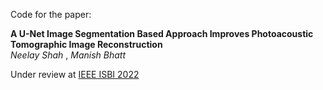 Code for the paper:

<b> A U-Net Image Segmentation Based Approach Improves Photoacoustic Tomographic Image Reconstruction </b> <br>
<i> Neelay Shah </i>, <i> Manish Bhatt </i>

Under review at [IEEE ISBI 2022](https://biomedicalimaging.org/2022/)

